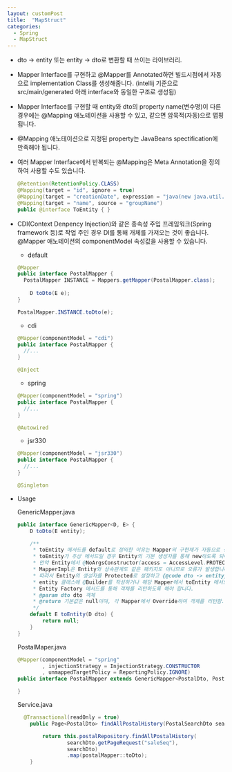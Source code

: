 ```yaml
---
layout: customPost
title:  "MapStruct"
categories: 
  - Spring
  - MapStruct
---
```

- dto -> entity 또는 entity -> dto로 변환할 때 쓰이는 라이브러리.
- Mapper Interface를 구현하고 @Mapper를 Annotated하면 빌드시점에서 자동으로 implementation Class를 생성해줍니다. (intellij 기준으로 src/main/generated 아래 interface와 동일한 구조로 생성됨)

- Mapper Interface를 구현할 때 entity와 dto의 property name(변수명)이 다른 경우에는 @Mapping 애노테이션을 사용할 수 있고, 같으면 암묵적(자동)으로 맵핑 됩니다.

- @Mapping 애노테이션으로 지정된 property는 JavaBeans spectification에 만족해야 됩니다.

- 여러 Mapper Interface에서 반복되는 @Mapping은 Meta Annotation을 정의하여 사용할 수도 있습니다.

  ```java
  @Retention(RetentionPolicy.CLASS)
  @Mapping(target = "id", ignore = true)
  @Mapping(target = "creationDate", expression = "java(new java.util.Date())")
  @Mapping(target = "name", source = "groupName")
  public @interface ToEntity { }
  ```

  

- CDI(Context Denpency Injection)와 같은 종속성 주입 프레임워크(Spring framework 등)로 작업 주인 경우 DI를 통해 개체를 가져오는 것이 좋습니다. @Mapper 애노테이션의 componentModel 속성값을 사용할 수 있습니다.
  - default

  ```java
  @Mapper
  public interface PostalMapper {
  	PostalMapper INSTANCE = Mappers.getMapper(PostalMapper.class);
      
      D toDto(E e);
  }
  
  PostalMapper.INSTANCE.toDto(e);
  ```

  - cdi

  ```java
  @Mapper(componentModel = "cdi")
  public interface PostalMapper {
  	//...
  }
  
  @Inject
  ```

  - spring

  ```java
  @Mapper(componentModel = "spring")
  public interface PostalMapper {
  	//...
  }
  
  @Autowired
  ```

  - jsr330

  ```java
  @Mapper(componentModel = "jsr330")
  public interface PostalMapper {
  	//...
  }
  
  @Singleton
  ```




- Usage

  GenericMapper.java

  ```java
  public interface GenericMapper<D, E> {
      D toDto(E entity);
  
      /**
       * toEntity 메서드를 default로 정의한 이유는 Mapper의 구현체가 자동으로 생성될 때
       * toEntity가 추상 메서드일 경우 Entity의 기본 생성자를 통해 new하도록 되어있습니다. 
       * 만약 Entity에서 @NoArgsConstructor(access = AccessLevel.PROTECTED)를 사용하게 되면
       * MapperImpl은 Entity와 상속관계도 같은 패키지도 아니므로 오류가 발생합니다. 
       * 따라서 Entity의 생성자를 Protected로 설정하고 {@code dto -> entity}로 변환하려고 할 때는
       * entity 클래스에 @Builder를 작성하거나 해당 Mapper에서 toEntity 메서드를 오버라이드하고
       * Entity Factory 메서드를 통해 객체를 리턴하도록 해야 합니다.
       * @param dto dto 객체
       * @return 기본값은 null이며, 각 Mapper에서 Override하여 객체를 리턴함.
       */
      default E toEntity(D dto) {
          return null;
      }
  }
  ```

  PostalMaper.java
  
  ```java
  @Mapper(componentModel = "spring"
          , injectionStrategy = InjectionStrategy.CONSTRUCTOR
          , unmappedTargetPolicy = ReportingPolicy.IGNORE)
  public interface PostalMapper extends GenericMapper<PostalDto, PostalEntity> {
  
  }
  ```

  Service.java
  
  ```java
  	@Transactional(readOnly = true)
      public Page<PostalDto> findAllPostalHistory(PostalSearchDto searchDto) {
  
          return this.postalRepository.findAllPostalHistory(
                  searchDto.getPageRequest("saleSeq"),
                  searchDto)
                  .map(postalMapper::toDto);
      }
  ```
  
  